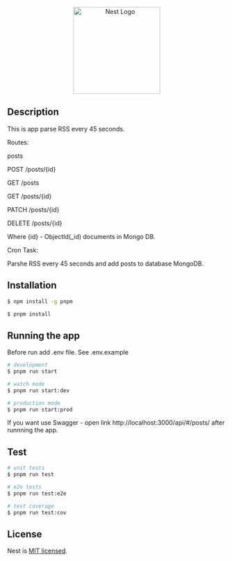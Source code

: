 <p align="center">
  <a href="http://nestjs.com/" target="blank"><img src="https://nestjs.com/img/logo-small.svg" width="200" alt="Nest Logo" /></a>
</p>

## Description

This is app parse RSS every 45 seconds.

Routes:

posts

POST /posts/{id}

GET /posts

GET /posts/{id}

PATCH /posts/{id}

DELETE /posts/{id}

Where {id} - ObjectId(_id) documents in Mongo DB.


Cron Task:

Parshe RSS every 45 seconds and add posts to database MongoDB.

## Installation

```bash
$ npm install -g pnpm
```

```bash
$ pnpm install
```

## Running the app

Before run add .env file. See .env.example

```bash
# development
$ pnpm run start

# watch mode
$ pnpm run start:dev

# production mode
$ pnpm run start:prod
```

If you want use Swagger - open link http://localhost:3000/api/#/posts/ after runnning the app.

## Test

```bash
# unit tests
$ pnpm run test

# e2e tests
$ pnpm run test:e2e

# test coverage
$ pnpm run test:cov
```

## License

Nest is [MIT licensed](LICENSE).
